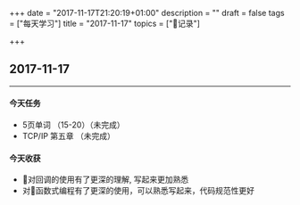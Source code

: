 +++
date = "2017-11-17T21:20:19+01:00"
description = ""
draft = false
tags = ["每天学习"]
title = "2017-11-17"
topics = ["记录"]

+++

## 2017-11-17

---
#### 今天任务
* 5页单词 （15-20）（未完成）
* TCP/IP 第五章 （未完成）

#### 今天收获

* 对回调的使用有了更深的理解, 写起来更加熟悉
* 对函数式编程有了更深的使用，可以熟悉写起来，代码规范性更好